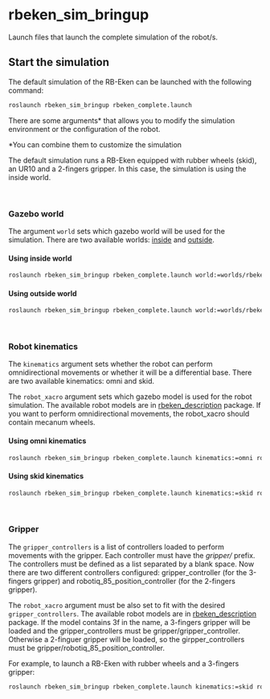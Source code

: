 # rbeken_sim_bringup

Launch files that launch the complete simulation of the robot/s.

## Start the simulation

The default simulation of the RB-Eken can be launched with the following command:

```bash
roslaunch rbeken_sim_bringup rbeken_complete.launch
```

There are some arguments* that allows you to modify the simulation environment or the configuration of the robot.

*You can combine them to customize the simulation

The default simulation runs a RB-Eken equipped with rubber wheels (skid), an UR10 and a 2-fingers gripper. In this case, the simulation is using the inside world. 

&nbsp;
### Gazebo world

The argument `world` sets which gazebo world will be used for the simulation. There are two available worlds: [inside](../rbeken_gazebo/worlds/rbeken_inside.world) and [outside](../rbeken_gazebo/worlds/rbeken_outside.world). 

#### Using inside world


```bash
roslaunch rbeken_sim_bringup rbeken_complete.launch world:=worlds/rbeken_inside.world
```

#### Using outside world
```bash
roslaunch rbeken_sim_bringup rbeken_complete.launch world:=worlds/rbeken_inside.world
```

&nbsp;
### Robot kinematics

The  `kinematics` argument sets whether the robot can perform omnidirectional movements or whether it will be a differential base. There are two available kinematics: omni and skid.

The `robot_xacro` argument sets which gazebo model is used for the robot simulation. The available robot models are in [rbeken_description](https://github.com/RobotnikAutomation/rbeken_common/tree/master/rbeken_description/robots) package. If you want to perform omnidirectional movements, the robot_xacro should contain mecanum wheels.

#### Using omni kinematics
```bash
roslaunch rbeken_sim_bringup rbeken_complete.launch kinematics:=omni robot_xacro:=rbeken_mecanum.urdf.xacro
```

#### Using skid kinematics
```bash
roslaunch rbeken_sim_bringup rbeken_complete.launch kinematics:=skid robot_xacro:=rbeken_rubber.urdf.xacro
```

&nbsp;
### Gripper

The `gripper_controllers` is a list of controllers loaded to perform movements with the gripper. Each controller must have the *gripper/* prefix. The controllers must be defined as a list separated by a blank space. Now there are two different controllers configured: gripper_controller (for the 3-fingers gripper) and robotiq_85_position_controller (for the 2-fingers gripper).

The `robot_xacro` argument must be also set to fit with the desired `gripper_controllers`. The available robot models are in [rbeken_description](https://github.com/RobotnikAutomation/rbeken_common/tree/master/rbeken_description/robots) package. If the model contains 3f in the name, a 3-fingers gripper will be loaded and the gripper_controllers must be gripper/gripper_controller. Otherwise a 2-finguer gripper will be loaded, so the girpper_controllers must be gripper/robotiq_85_position_controller.

For example, to launch a RB-Eken with rubber wheels and a 3-fingers gripper:
```bash
roslaunch rbeken_sim_bringup rbeken_complete.launch kinematics:=skid robot_xacro:=rbeken_rubber_3f.urdf.xacro gripper_controllers:=gripper/gripper_controller
```